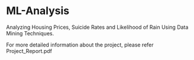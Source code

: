 # ML-Analysis
Analyzing Housing Prices, Suicide Rates and Likelihood of Rain Using Data Mining Techniques.

For more detailed information about the project, please refer Project_Report.pdf
